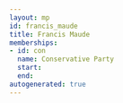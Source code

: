 ```yaml
---
layout: mp
id: francis_maude
title: Francis Maude
memberships:
- id: con
  name: Conservative Party
  start: 
  end: 
autogenerated: true
---
```

